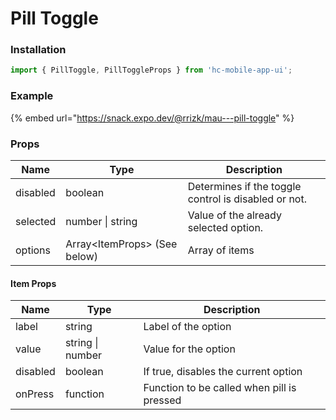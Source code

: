 # Pill Toggle

### Installation

```jsx
import { PillToggle, PillToggleProps } from 'hc-mobile-app-ui';
```

### Example

{% embed url="https://snack.expo.dev/@rrizk/mau---pill-toggle" %}

### Props

| Name     | Type                          | Description                                          |
| -------- | ----------------------------- | ---------------------------------------------------- |
| disabled | boolean                       | Determines if the toggle control is disabled or not. |
| selected | number \| string              | Value of the already selected option.                |
| options  | Array\<ItemProps> (See below) | Array of items                                       |

#### Item Props

| Name     | Type             | Description                                |
| -------- | ---------------- | ------------------------------------------ |
| label    | string           | Label of the option                        |
| value    | string \| number | Value for the option                       |
| disabled | boolean          | If true, disables the current option       |
| onPress  | function         | Function to be called when pill is pressed |

